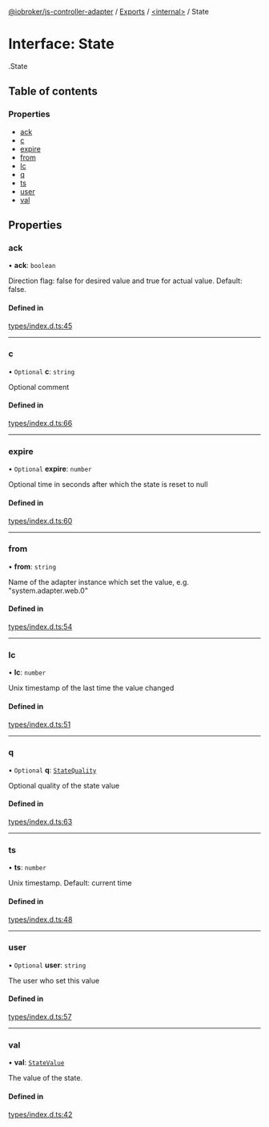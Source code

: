 [@iobroker/js-controller-adapter](../README.md) / [Exports](../modules.md) / [<internal\>](../modules/internal_.md) / State

# Interface: State

[<internal>](../modules/internal_.md).State

## Table of contents

### Properties

- [ack](internal_.State.md#ack)
- [c](internal_.State.md#c)
- [expire](internal_.State.md#expire)
- [from](internal_.State.md#from)
- [lc](internal_.State.md#lc)
- [q](internal_.State.md#q)
- [ts](internal_.State.md#ts)
- [user](internal_.State.md#user)
- [val](internal_.State.md#val)

## Properties

### ack

• **ack**: `boolean`

Direction flag: false for desired value and true for actual value. Default: false.

#### Defined in

[types/index.d.ts:45](https://github.com/ioBroker/ioBroker.js-controller/blob/9c08dda8/packages/types/index.d.ts#L45)

___

### c

• `Optional` **c**: `string`

Optional comment

#### Defined in

[types/index.d.ts:66](https://github.com/ioBroker/ioBroker.js-controller/blob/9c08dda8/packages/types/index.d.ts#L66)

___

### expire

• `Optional` **expire**: `number`

Optional time in seconds after which the state is reset to null

#### Defined in

[types/index.d.ts:60](https://github.com/ioBroker/ioBroker.js-controller/blob/9c08dda8/packages/types/index.d.ts#L60)

___

### from

• **from**: `string`

Name of the adapter instance which set the value, e.g. "system.adapter.web.0"

#### Defined in

[types/index.d.ts:54](https://github.com/ioBroker/ioBroker.js-controller/blob/9c08dda8/packages/types/index.d.ts#L54)

___

### lc

• **lc**: `number`

Unix timestamp of the last time the value changed

#### Defined in

[types/index.d.ts:51](https://github.com/ioBroker/ioBroker.js-controller/blob/9c08dda8/packages/types/index.d.ts#L51)

___

### q

• `Optional` **q**: [`StateQuality`](../enums/internal_.StateQuality.md)

Optional quality of the state value

#### Defined in

[types/index.d.ts:63](https://github.com/ioBroker/ioBroker.js-controller/blob/9c08dda8/packages/types/index.d.ts#L63)

___

### ts

• **ts**: `number`

Unix timestamp. Default: current time

#### Defined in

[types/index.d.ts:48](https://github.com/ioBroker/ioBroker.js-controller/blob/9c08dda8/packages/types/index.d.ts#L48)

___

### user

• `Optional` **user**: `string`

The user who set this value

#### Defined in

[types/index.d.ts:57](https://github.com/ioBroker/ioBroker.js-controller/blob/9c08dda8/packages/types/index.d.ts#L57)

___

### val

• **val**: [`StateValue`](../modules/internal_.md#statevalue)

The value of the state.

#### Defined in

[types/index.d.ts:42](https://github.com/ioBroker/ioBroker.js-controller/blob/9c08dda8/packages/types/index.d.ts#L42)

